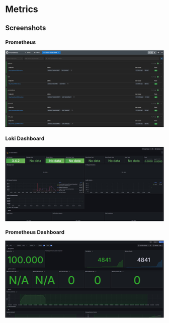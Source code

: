 # Metrics

## Screenshots

### Prometheus

![Prometheus](./Prometheus.jpg)

### Loki Dashboard

![Loki Dashboard](./LokiDashboard.jpg)

### Prometheus Dashboard

![Prometheus Dashboard](./PrometheusDashboard.jpg)
